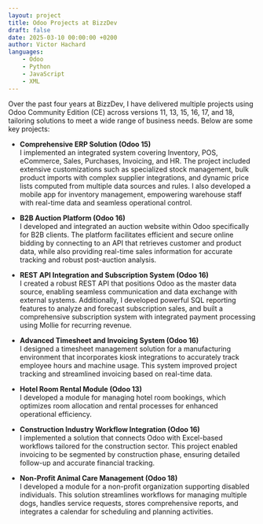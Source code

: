 ```yaml
---
layout: project
title: Odoo Projects at BizzDev
draft: false
date: 2025-03-10 00:00:00 +0200
author: Victor Hachard
languages:
    - Odoo
    - Python
    - JavaScript
    - XML
---
```


Over the past four years at BizzDev, I have delivered multiple projects using Odoo Community Edition (CE) across versions 11, 13, 15, 16, 17, and 18, tailoring solutions to meet a wide range of business needs. Below are some key projects:

- **Comprehensive ERP Solution (Odoo 15)**  
  I implemented an integrated system covering Inventory, POS, eCommerce, Sales, Purchases, Invoicing, and HR. The project included extensive customizations such as specialized stock management, bulk product imports with complex supplier integrations, and dynamic price lists computed from multiple data sources and rules. I also developed a mobile app for inventory management, empowering warehouse staff with real-time data and seamless operational control.

- **B2B Auction Platform (Odoo 16)**  
  I developed and integrated an auction website within Odoo specifically for B2B clients. The platform facilitates efficient and secure online bidding by connecting to an API that retrieves customer and product data, while also providing real-time sales information for accurate tracking and robust post-auction analysis.

- **REST API Integration and Subscription System (Odoo 16)**  
  I created a robust REST API that positions Odoo as the master data source, enabling seamless communication and data exchange with external systems. Additionally, I developed powerful SQL reporting features to analyze and forecast subscription sales, and built a comprehensive subscription system with integrated payment processing using Mollie for recurring revenue.

- **Advanced Timesheet and Invoicing System (Odoo 16)**  
  I designed a timesheet management solution for a manufacturing environment that incorporates kiosk integrations to accurately track employee hours and machine usage. This system improved project tracking and streamlined invoicing based on real-time data.

- **Hotel Room Rental Module (Odoo 13)**  
  I developed a module for managing hotel room bookings, which optimizes room allocation and rental processes for enhanced operational efficiency.

- **Construction Industry Workflow Integration (Odoo 16)**  
  I implemented a solution that connects Odoo with Excel-based workflows tailored for the construction sector. This project enabled invoicing to be segmented by construction phase, ensuring detailed follow-up and accurate financial tracking.

- **Non-Profit Animal Care Management (Odoo 18)**  
  I developed a module for a non-profit organization supporting disabled individuals. This solution streamlines workflows for managing multiple dogs, handles service requests, stores comprehensive reports, and integrates a calendar for scheduling and planning activities.